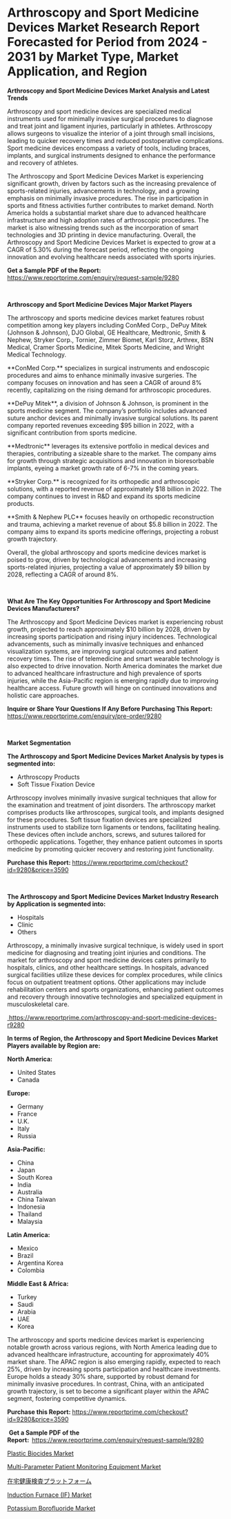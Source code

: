 <p><h1>Arthroscopy and Sport Medicine Devices Market Research Report Forecasted for Period from 2024 -  2031 by Market Type, Market Application, and Region</h1></p><p><strong>Arthroscopy and Sport Medicine Devices Market Analysis and Latest Trends</strong></p>
<p><p>Arthroscopy and sport medicine devices are specialized medical instruments used for minimally invasive surgical procedures to diagnose and treat joint and ligament injuries, particularly in athletes. Arthroscopy allows surgeons to visualize the interior of a joint through small incisions, leading to quicker recovery times and reduced postoperative complications. Sport medicine devices encompass a variety of tools, including braces, implants, and surgical instruments designed to enhance the performance and recovery of athletes.</p><p>The Arthroscopy and Sport Medicine Devices Market is experiencing significant growth, driven by factors such as the increasing prevalence of sports-related injuries, advancements in technology, and a growing emphasis on minimally invasive procedures. The rise in participation in sports and fitness activities further contributes to market demand. North America holds a substantial market share due to advanced healthcare infrastructure and high adoption rates of arthroscopic procedures. The market is also witnessing trends such as the incorporation of smart technologies and 3D printing in device manufacturing. Overall, the Arthroscopy and Sport Medicine Devices Market is expected to grow at a CAGR of 5.30% during the forecast period, reflecting the ongoing innovation and evolving healthcare needs associated with sports injuries.</p></p>
<p><strong>Get a Sample PDF of the Report:&nbsp;</strong> <a href="https://www.reportprime.com/enquiry/request-sample/9280">https://www.reportprime.com/enquiry/request-sample/9280</a></p>
<p>&nbsp;</p>
<p><strong>Arthroscopy and Sport Medicine Devices Major Market Players</strong></p>
<p><p>The arthroscopy and sports medicine devices market features robust competition among key players including ConMed Corp., DePuy Mitek (Johnson & Johnson), DJO Global, GE Healthcare, Medtronic, Smith & Nephew, Stryker Corp., Tornier, Zimmer Biomet, Karl Storz, Arthrex, BSN Medical, Cramer Sports Medicine, Mitek Sports Medicine, and Wright Medical Technology.</p><p>**ConMed Corp.** specializes in surgical instruments and endoscopic procedures and aims to enhance minimally invasive surgeries. The company focuses on innovation and has seen a CAGR of around 8% recently, capitalizing on the rising demand for arthroscopic procedures.</p><p>**DePuy Mitek**, a division of Johnson & Johnson, is prominent in the sports medicine segment. The company’s portfolio includes advanced suture anchor devices and minimally invasive surgical solutions. Its parent company reported revenues exceeding $95 billion in 2022, with a significant contribution from sports medicine.</p><p>**Medtronic** leverages its extensive portfolio in medical devices and therapies, contributing a sizeable share to the market. The company aims for growth through strategic acquisitions and innovation in bioresorbable implants, eyeing a market growth rate of 6-7% in the coming years.</p><p>**Stryker Corp.** is recognized for its orthopedic and arthroscopic solutions, with a reported revenue of approximately $18 billion in 2022. The company continues to invest in R&D and expand its sports medicine products.</p><p>**Smith & Nephew PLC** focuses heavily on orthopedic reconstruction and trauma, achieving a market revenue of about $5.8 billion in 2022. The company aims to expand its sports medicine offerings, projecting a robust growth trajectory.</p><p>Overall, the global arthroscopy and sports medicine devices market is poised to grow, driven by technological advancements and increasing sports-related injuries, projecting a value of approximately $9 billion by 2028, reflecting a CAGR of around 8%.</p></p>
<p>&nbsp;</p>
<p><strong>What Are The Key Opportunities For Arthroscopy and Sport Medicine Devices Manufacturers?</strong></p>
<p><p>The Arthroscopy and Sport Medicine Devices market is experiencing robust growth, projected to reach approximately $10 billion by 2028, driven by increasing sports participation and rising injury incidences. Technological advancements, such as minimally invasive techniques and enhanced visualization systems, are improving surgical outcomes and patient recovery times. The rise of telemedicine and smart wearable technology is also expected to drive innovation. North America dominates the market due to advanced healthcare infrastructure and high prevalence of sports injuries, while the Asia-Pacific region is emerging rapidly due to improving healthcare access. Future growth will hinge on continued innovations and holistic care approaches.</p></p>
<p><strong>Inquire or Share Your Questions If Any Before Purchasing This Report:</strong> <a href="https://www.reportprime.com/enquiry/pre-order/9280">https://www.reportprime.com/enquiry/pre-order/9280</a></p>
<p>&nbsp;</p>
<p><strong>Market Segmentation</strong></p>
<p><strong>The Arthroscopy and Sport Medicine Devices Market Analysis by types is segmented into:</strong></p>
<p><ul><li>Arthroscopy Products</li><li>Soft Tissue Fixation Device</li></ul></p>
<p><p>Arthroscopy involves minimally invasive surgical techniques that allow for the examination and treatment of joint disorders. The arthroscopy market comprises products like arthroscopes, surgical tools, and implants designed for these procedures. Soft tissue fixation devices are specialized instruments used to stabilize torn ligaments or tendons, facilitating healing. These devices often include anchors, screws, and sutures tailored for orthopedic applications. Together, they enhance patient outcomes in sports medicine by promoting quicker recovery and restoring joint functionality.</p></p>
<p><strong>Purchase this Report:&nbsp;</strong><a href="https://www.reportprime.com/checkout?id=9280&price=3590">https://www.reportprime.com/checkout?id=9280&price=3590</a></p>
<p>&nbsp;</p>
<p><strong>The Arthroscopy and Sport Medicine Devices Market Industry Research by Application is segmented into:</strong></p>
<p><ul><li>Hospitals</li><li>Clinic</li><li>Others</li></ul></p>
<p><p>Arthroscopy, a minimally invasive surgical technique, is widely used in sport medicine for diagnosing and treating joint injuries and conditions. The market for arthroscopy and sport medicine devices caters primarily to hospitals, clinics, and other healthcare settings. In hospitals, advanced surgical facilities utilize these devices for complex procedures, while clinics focus on outpatient treatment options. Other applications may include rehabilitation centers and sports organizations, enhancing patient outcomes and recovery through innovative technologies and specialized equipment in musculoskeletal care.</p></p>
<p><a href="https://www.reportprime.com/arthroscopy-and-sport-medicine-devices-r9280">&nbsp;https://www.reportprime.com/arthroscopy-and-sport-medicine-devices-r9280</a></p>
<p><strong>In terms of Region, the Arthroscopy and Sport Medicine Devices Market Players available by Region are:</strong></p>
<p>
    <p> <strong> North America: </strong>
        <ul>
            <li>United States</li>
            <li>Canada</li>
        </ul>
        </p> 
    <p> <strong> Europe: </strong>
        <ul>
            <li>Germany</li>
            <li>France</li>
            <li>U.K.</li>
            <li>Italy</li>
            <li>Russia</li>
        </ul>
        </p> 
    <p> <strong> Asia-Pacific: </strong>
        <ul>
            <li>China</li>
            <li>Japan</li>
            <li>South Korea</li>
            <li>India</li>
            <li>Australia</li>
            <li>China Taiwan</li>
            <li>Indonesia</li>
            <li>Thailand</li>
            <li>Malaysia</li>
        </ul>
        </p> 
    <p> <strong> Latin America: </strong>
        <ul>
            <li>Mexico</li>
            <li>Brazil</li>
            <li>Argentina Korea</li>
            <li>Colombia</li>
        </ul>
        </p> 
    <p> <strong> Middle East & Africa: </strong>
        <ul>
            <li>Turkey</li>
            <li>Saudi</li>
            <li>Arabia</li>
            <li>UAE</li>
            <li>Korea</li>
        </ul>
    </p>
    </p>
<p><p>The arthroscopy and sports medicine devices market is experiencing notable growth across various regions, with North America leading due to advanced healthcare infrastructure, accounting for approximately 40% market share. The APAC region is also emerging rapidly, expected to reach 25%, driven by increasing sports participation and healthcare investments. Europe holds a steady 30% share, supported by robust demand for minimally invasive procedures. In contrast, China, with an anticipated growth trajectory, is set to become a significant player within the APAC segment, fostering competitive dynamics.</p></p>
<p><strong>Purchase this Report: </strong><a href="https://www.reportprime.com/checkout?id=9280&price=3590">https://www.reportprime.com/checkout?id=9280&price=3590</a></p>
<p>&nbsp;<strong>Get a Sample PDF of the Report:&nbsp;&nbsp;</strong><a href="https://www.reportprime.com/enquiry/request-sample/9280">https://www.reportprime.com/enquiry/request-sample/9280</a></p>
<p><strong></strong></p>
<p><p><a href="https://issuu.com/reportprime-2/docs/plastic-biocides-market-size-2030.p_c075803f1ed052">Plastic Biocides Market</a></p><p><a href="https://medium.com/@stephen.russell7684/the-multi-parameter-patient-monitoring-equipment-market-has-experienced-impressive-growth-in-072b4cd07971">Multi-Parameter Patient Monitoring Equipment Market</a></p><p><a href="https://medium.com/@leigh4852023/at-home-health-testing-platform-market-%E3%81%AF-%E3%82%B3%E3%82%B9%E3%83%88%E7%AE%A1%E7%90%86%E3%81%A8%E5%8A%B9%E7%8E%87%E5%90%91%E4%B8%8A%E3%82%92%E5%84%AA%E5%85%88%E3%81%97%E3%81%BE%E3%81%99-%E3%81%95%E3%82%89%E3%81%AB-%E5%A0%B1%E5%91%8A%E6%9B%B8%E3%81%AF%E5%B8%82%E5%A0%B4%E3%81%AE%E9%9C%80%E8%A6%81%E9%9D%A2%E3%81%A8%E4%BE%9B%E7%B5%A6%E9%9D%A2%E3%81%AE%E4%B8%A1%E6%96%B9%E3%82%92%E3%82%AB%E3%83%90%E3%83%BC%E3%81%97%E3%81%A6%E3%81%84%E3%81%BE%E3%81%99-at-home-fa68bee92169">在宅健康検査プラットフォーム</a></p><p><a href="https://medium.com/@stephen.russell7684/the-global-induction-furnace-if-market-is-projected-to-experience-an-annual-growth-rate-of-9-3-f4b5681f0d27">Induction Furnace (IF) Market</a></p><p><a href="https://issuu.com/reportprime-2/docs/potassium-borofluoride-market-size-_9ab3319123163b">Potassium Borofluoride Market</a></p></p>